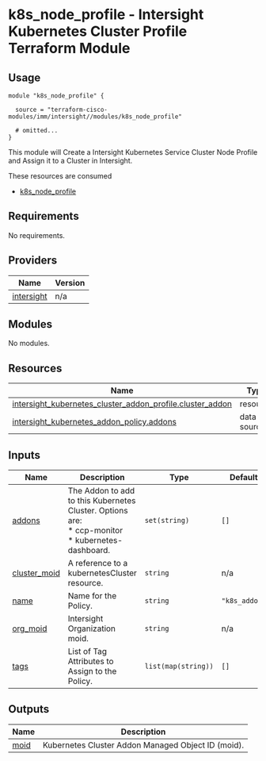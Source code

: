 # k8s_node_profile - Intersight Kubernetes Cluster Profile Terraform Module

## Usage

```hcl
module "k8s_node_profile" {

  source = "terraform-cisco-modules/imm/intersight//modules/k8s_node_profile"

  # omitted...
}
```

This module will Create a Intersight Kubernetes Service Cluster Node Profile and Assign it to a Cluster in Intersight.  

These resources are consumed

* [k8s_node_profile](https://registry.terraform.io/providers/CiscoDevNet/intersight/latest/docs/resources/kubernetes_node_group_profile)

<!-- BEGINNING OF PRE-COMMIT-TERRAFORM DOCS HOOK -->
## Requirements

No requirements.

## Providers

| Name | Version |
|------|---------|
| <a name="provider_intersight"></a> [intersight](#provider\_intersight) | n/a |

## Modules

No modules.

## Resources

| Name | Type |
|------|------|
| [intersight_kubernetes_cluster_addon_profile.cluster_addon](https://registry.terraform.io/providers/CiscoDevNet/intersight/latest/docs/resources/kubernetes_cluster_addon_profile) | resource |
| [intersight_kubernetes_addon_policy.addons](https://registry.terraform.io/providers/CiscoDevNet/intersight/latest/docs/data-sources/kubernetes_addon_policy) | data source |

## Inputs

| Name | Description | Type | Default | Required |
|------|-------------|------|---------|:--------:|
| <a name="input_addons"></a> [addons](#input\_addons) | The Addon to add to this Kubernetes Cluster.  Options are:<br> * ccp-monitor<br> * kubernetes-dashboard. | `set(string)` | `[]` | no |
| <a name="input_cluster_moid"></a> [cluster\_moid](#input\_cluster\_moid) | A reference to a kubernetesCluster resource. | `string` | n/a | yes |
| <a name="input_name"></a> [name](#input\_name) | Name for the Policy. | `string` | `"k8s_addon"` | no |
| <a name="input_org_moid"></a> [org\_moid](#input\_org\_moid) | Intersight Organization moid. | `string` | n/a | yes |
| <a name="input_tags"></a> [tags](#input\_tags) | List of Tag Attributes to Assign to the Policy. | `list(map(string))` | `[]` | no |

## Outputs

| Name | Description |
|------|-------------|
| <a name="output_moid"></a> [moid](#output\_moid) | Kubernetes Cluster Addon Managed Object ID (moid). |
<!-- END OF PRE-COMMIT-TERRAFORM DOCS HOOK -->
